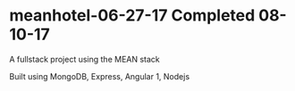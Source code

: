 # meanhotel-06-27-17 Completed 08-10-17
A fullstack project using the MEAN stack

Built using MongoDB, Express, Angular 1, Nodejs